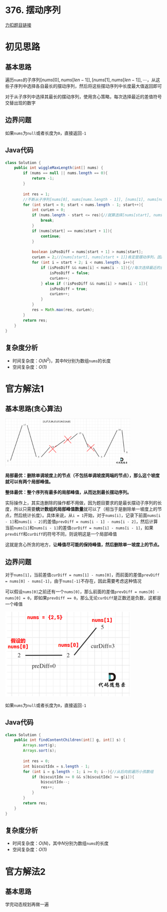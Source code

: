 # 376. 摆动序列

[力扣题目链接](https://leetcode-cn.com/problems/wiggle-subsequence/)


# 初见思路

## 基本思路
遍历`nums`的子序列$[nums[0], nums[len - 1]], [nums[1], nums[len - 1]], \cdots$，从这些子序列中选择各自最长的摆动序列，然后将这些摆动序列中长度最大值返回即可

对于从子序列中选择其最长的摆动序列，使用贪心策略，每次选择最近的差值符号交替出现的数字

## 边界问题

如果`nums`为`null`或者长度为`0`，直接返回`-1`

## Java代码
```java
class Solution {
    public int wiggleMaxLength(int[] nums) {
        if (nums == null || nums.length == 0){
            return -1;
        }

        int res = 1;
        //不断从子序列[nums[0], nums[nums.length - 1]], [nums[1], nums[nums.length - 1]], ...中选择最长的摆动序列
        for (int start = 0; start < nums.length - 1; start++){
            int curLen = 0;
            if (nums.length - start <= res){//就算选择[nums[start], nums[nums.length - 1]]的全部数字，也不会超过当前的最大值了
                break;
            }
            if (nums[start] == nums[start + 1]){
                continue;
            }

            boolean isPosDiff = nums[start + 1] > nums[start];
            curLen = 2;//{nums[start], nums[start + 1]}肯定是摆动序列，因此长度从2开始
            for (int i = start + 2; i < nums.length; i++){
                if (isPosDiff && nums[i] < nums[i - 1]){//每次选择最近的差值符号交替出现的数字
                    isPosDiff = false;
                    curLen++;
                } else if (!isPosDiff && nums[i] > nums[i - 1]){
                    isPosDiff = true;
                    curLen++;
                }
            }
            res = Math.max(res, curLen);
        }
        return res;
    }
}
```

## 复杂度分析
- 时间复杂度：$O(N^{2})$，其中$N$分别为数组`nums`的长度
- 空间复杂度：$O(1)$

# 官方解法1

## 基本思路(贪心算法)

<img src="../Pictures/376. 摆动序列.png" width="80%"/>

<strong>局部最优：删除单调坡度上的节点（不包括单调坡度两端的节点），那么这个坡度就可以有两个局部峰值。</strong>

<strong>整体最优：整个序列有最多的局部峰值，从而达到最长摆动序列。</strong>

实际操作上，其实连删除的操作都不用做，因为题目要求的是最长摆动子序列的长度，所以只需要<strong>统计数组的局部峰值数量</strong>就可以了（相当于是删除单一坡度上的节点，然后统计长度）。具体来说，从`i = 1`开始，对于`nums[i]`，记录下前面`nums[i - 1]`和`nums[i - 2]`的差值`prevDiff = nums[i - 1] - nums[i - 2]`，然后计算当前`nums[i]`和`nums[i - 1]`的差值`curDiff = nums[i] - nums[i - 1]`，如果`prevDiff`和`curDiff`的符号不同，则说明这是一个局部峰值

这就是贪心所贪的地方，<strong>让峰值尽可能的保持峰值，然后删除单一坡度上的节点。</strong>

## 边界问题

对于`nums[1]`，当前差值`curDiff = nums[1] - nums[0]`，而前面的差值`prevDiff = nums[0] - nums[-1]`，由于`nums[-1]`不存在，因此需要考虑这种情况

可以假设`nums[0]`之前还有一个`nums[0]`，那么前面的差值`prevDiff = nums[0] - nums[0] = 0`，即如果`prevDiff == 0`，那么无论`curDiff`是正数还是负数，这都是一个峰值

<img src="../Pictures/376. 摆动序列02.png" width="80%"/>

如果`nums`为`null`或者长度为`0`，直接返回`-1`

## Java代码
```java
class Solution {
    public int findContentChildren(int[] g, int[] s) {
        Arrays.sort(g);
        Arrays.sort(s);
        
        int res = 0;
        int biscuitIdx = s.length - 1;
        for (int i = g.length - 1; i >= 0; i--){//从后向前遍历小孩数组
            if (biscuitIdx >= 0 && s[biscuitIdx] >= g[i]){
                biscuitIdx--;
                res++;
            }
        }
        return res;
    }
}
```

## 复杂度分析
- 时间复杂度：$O(N)$，其中$N$分别为数组`nums`的长度
- 空间复杂度：$O(1)$

# 官方解法2

## 基本思路

学完动态规划再做一遍
